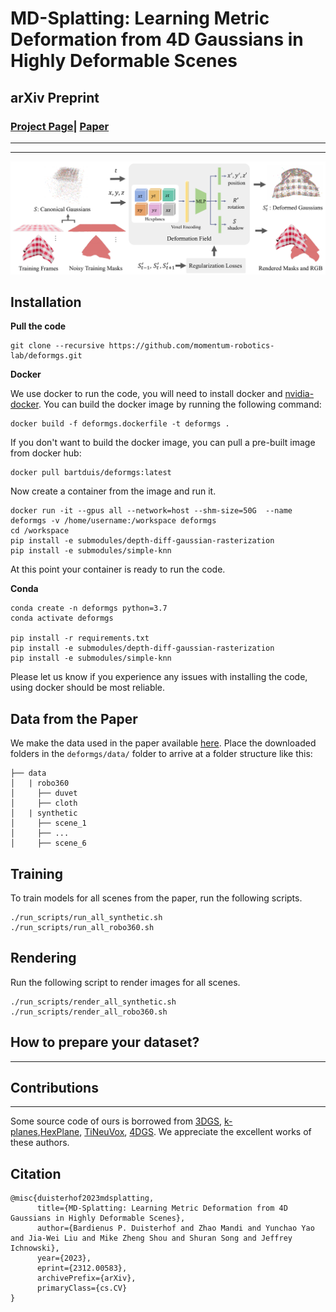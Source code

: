 # MD-Splatting: Learning Metric Deformation from 4D Gaussians in Highly Deformable Scenes

## arXiv Preprint

### [Project Page](https://deformgs.github.io)| [Paper](https://deformgs.github.io/paper.pdf)

---------------------------------------------------

---

![block](assets/teaserfig.png)   


## Installation 

**Pull the code**

```
git clone --recursive https://github.com/momentum-robotics-lab/deformgs.git
```

**Docker**

We use docker to run the code, you will need to install docker and [nvidia-docker](https://docs.nvidia.com/datacenter/cloud-native/container-toolkit/latest/install-guide.html). You can build the docker image by running the following command:
```
docker build -f deformgs.dockerfile -t deformgs .
```

If you don't want to build the docker image, you can pull a pre-built image from docker hub:
```
docker pull bartduis/deformgs:latest
```

Now create a container from the image and run it.
``` 
docker run -it --gpus all --network=host --shm-size=50G  --name deformgs -v /home/username:/workspace deformgs
cd /workspace 
pip install -e submodules/depth-diff-gaussian-rasterization
pip install -e submodules/simple-knn
```
At this point your container is ready to run the code.

**Conda**

```
conda create -n deformgs python=3.7 
conda activate deformgs

pip install -r requirements.txt
pip install -e submodules/depth-diff-gaussian-rasterization
pip install -e submodules/simple-knn
```

Please let us know if you experience any issues with installing the code, using docker should be most reliable.

## Data from the Paper

We make the data used in the paper available [here](https://cmu.box.com/s/hb2dx2ax8q3ovcwg5kfans3xd5w7d2vq).
Place the downloaded folders in the `deformgs/data/` folder to arrive at a folder structure like this:
```
├── data
│   | robo360 
│     ├── duvet
│     ├── cloth 
│   | synthetic 
│     ├── scene_1
│     ├── ...
│     ├── scene_6

```


## Training
To train models for all scenes from the paper, run the following scripts.
``` 
./run_scripts/run_all_synthetic.sh
./run_scripts/run_all_robo360.sh
``` 

## Rendering
Run the following script to render images for all scenes. 

```
./run_scripts/render_all_synthetic.sh
./run_scripts/render_all_robo360.sh
```



## How to prepare your dataset?






---
## Contributions

---
Some source code of ours is borrowed from [3DGS](https://github.com/graphdeco-inria/gaussian-splatting), [k-planes](https://github.com/Giodiro/kplanes_nerfstudio),[HexPlane](https://github.com/Caoang327/HexPlane), [TiNeuVox](https://github.com/hustvl/TiNeuVox), [4DGS](https://github.com/hustvl/4DGaussians). We appreciate the excellent works of these authors.



## Citation
```
@misc{duisterhof2023mdsplatting,
      title={MD-Splatting: Learning Metric Deformation from 4D Gaussians in Highly Deformable Scenes}, 
      author={Bardienus P. Duisterhof and Zhao Mandi and Yunchao Yao and Jia-Wei Liu and Mike Zheng Shou and Shuran Song and Jeffrey Ichnowski},
      year={2023},
      eprint={2312.00583},
      archivePrefix={arXiv},
      primaryClass={cs.CV}
}
```
